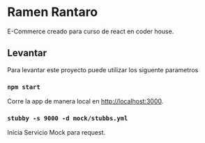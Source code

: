 # Ramen Rantaro

E-Commerce creado para curso de react en coder house.

## Levantar

Para levantar este proyecto puede utilizar los siguente parametros

### `npm start`

Corre la app de manera local
en  [http://localhost:3000](http://localhost:3000).


### `stubby -s 9000 -d mock/stubbs.yml`

Inicia Servicio Mock para request.
